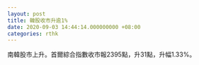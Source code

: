 ```yaml
---
layout: post
title: 韓股收市升逾1%
date: 2020-09-03 14:44:14.000000000 +08:00
categories: rthk
---
```


南韓股市上升。首爾綜合指數收市報2395點，升31點，升幅1.33%。
